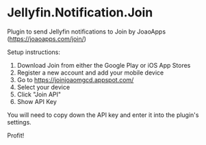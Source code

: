 # Jellyfin.Notification.Join

Plugin to send Jellyfin notifications to Join by JoaoApps (https://joaoapps.com/join/)

Setup instructions:
1. Download Join from either the Google Play or iOS App Stores
2. Register a new account and add your mobile device
3. Go to https://joinjoaomgcd.appspot.com/
4. Select your device
5. Click "Join API"
6. Show API Key

You will need to copy down the API key and enter it into the plugin's settings.

Profit!
